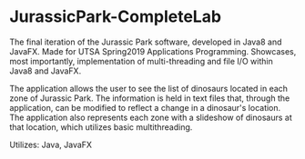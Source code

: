 # JurassicPark-CompleteLab
The final iteration of the Jurassic Park software, developed in Java8 and JavaFX. 
Made for UTSA Spring2019 Applications Programming. Showcases, most importantly, implementation of multi-threading and file I/O
within Java8 and JavaFX.

The application allows the user to see the list of dinosaurs located in each zone of Jurassic Park.  The information is held in text files that, through the application, can be modified to reflect a change in a dinosaur's location.  The application also represents each zone with a slideshow of dinosaurs at that location, which utilizes basic multithreading.

Utilizes: Java, JavaFX
